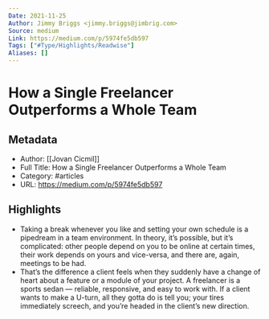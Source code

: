 ```yaml
---
Date: 2021-11-25
Author: Jimmy Briggs <jimmy.briggs@jimbrig.com>
Source: medium
Link: https://medium.com/p/5974fe5db597
Tags: ["#Type/Highlights/Readwise"]
Aliases: []
---
```

# How a Single Freelancer Outperforms a Whole Team

## Metadata
- Author: [[Jovan Cicmil]]
- Full Title: How a Single Freelancer Outperforms a Whole Team
- Category: #articles
- URL: https://medium.com/p/5974fe5db597

## Highlights
- Taking a break whenever you like and setting your own schedule is a pipedream in a team environment. In theory, it’s possible, but it’s complicated: other people depend on you to be online at certain times, their work depends on yours and vice-versa, and there are, again, meetings to be had.
- That’s the difference a client feels when they suddenly have a change of heart about a feature or a module of your project. A freelancer is a sports sedan — reliable, responsive, and easy to work with. If a client wants to make a U-turn, all they gotta do is tell you; your tires immediately screech, and you’re headed in the client’s new direction.
